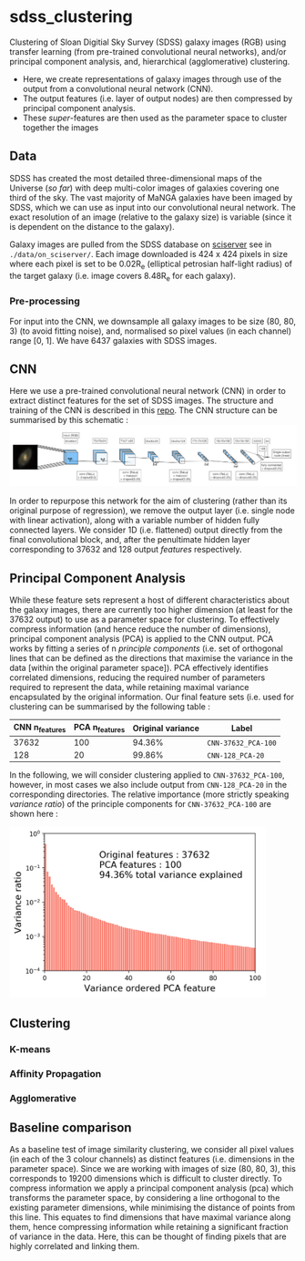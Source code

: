 # sdss_clustering

Clustering of Sloan Digitial Sky Survey (SDSS) galaxy images (RGB) using transfer learning (from pre-trained convolutional neural networks), and/or principal component analysis, and, hierarchical (agglomerative) clustering.

- Here, we create representations of galaxy images through use of the output from a convolutional neural network (CNN). 
- The output features (i.e. layer of output nodes) are then compressed by principal component analysis. 
- These _super_-features are then used as the parameter space to cluster together the images 

## Data

SDSS has created the most detailed three-dimensional maps of the Universe (_so far_) with deep multi-color images of galaxies covering one third of the sky. The vast majority of MaNGA galaxies have been imaged by SDSS, which we can use as input into our convolutional neural network. The exact resolution of an image (relative to the galaxy size) is variable (since it is dependent on the distance to the galaxy). 

Galaxy images are pulled from the SDSS database on [sciserver](https://www.sciserver.org/) see in `./data/on_sciserver/`. Each image downloaded is 424 x 424 pixels in size where each pixel is set to be 0.02R<sub>e</sub> (elliptical petrosian half-light radius) of the target galaxy (i.e. image covers 8.48R<sub>e</sub> for each galaxy). 

### Pre-processing
For input into the CNN, we downsample all galaxy images to be size (80, 80, 3) (to avoid fitting noise), and, normalised so pixel values (in each channel) range [0, 1]. We have 6437 galaxies with SDSS images.

## CNN

Here we use a pre-trained convolutional neural network (CNN) in order to extract distinct features for the set of SDSS images. The structure and training of the CNN is described in this [repo](https://github.com/Chris-Duckworth/sdss_CNN). The CNN structure can be summarised by this schematic : 
![schematic](./transfer_learning/cnn_schematic.png)

In order to repurpose this network for the aim of clustering (rather than its original purpose of regression), we remove the output layer (i.e. single node with linear activation), along with a variable number of hidden fully connected layers. We consider 1D (i.e. flattened) output directly from the final convolutional block, and, after the penultimate hidden layer corresponding to 37632 and 128 output _features_ respectively.

## Principal Component Analysis 

While these feature sets represent a host of different characteristics about the galaxy images, there are currently too higher dimension (at least for the 37632 output) to use as a parameter space for clustering. To effectively compress information (and hence reduce the number of dimensions), principal component analysis (PCA) is applied to the CNN output. PCA works by fitting a series of n _principle components_ (i.e. set of orthogonal lines that can be defined as the directions that maximise the variance in the data [within the original parameter space]). PCA effectively identifies correlated dimensions, reducing the required number of parameters required to represent the data, while retaining maximal variance encapsulated by the original information. Our final feature sets (i.e. used for clustering can be summarised by the following table : 

| CNN n<sub>features</sub> | PCA n<sub>features</sub> | Original variance | Label |
| ------------- | ------------- | ------------- | ------------- |
| 37632 | 100 | 94.36% | `CNN-37632_PCA-100` |
| 128 | 20 | 99.86% | `CNN-128_PCA-20` |

In the following, we will consider clustering applied to `CNN-37632_PCA-100`, however, in most cases we also include output from `CNN-128_PCA-20` in the corresponding directories. The relative importance (more strictly speaking _variance ratio_) of the principle components for `CNN-37632_PCA-100` are shown here :

<img src="/transfer_learning/pca_variance_plots/pca_feature_variance-37632-100.png" width="450" height="300">

## Clustering

### K-means

### Affinity Propagation

### Agglomerative


## Baseline comparison
As a baseline test of image similarity clustering, we consider all pixel values (in each of the 3 colour channels) as distinct features (i.e. dimensions in the parameter space).
Since we are working with images of size (80, 80, 3), this corresponds to 19200 dimensions which is difficult to cluster directly. 
To compress information we apply a principal component analysis (pca) which transforms the parameter space, by considering a line orthogonal to the existing parameter dimensions, while minimising the distance of points from this line.
This equates to find dimensions that have maximal variance along them, hence compressing information while retaining a significant fraction of variance in the data.
Here, this can be thought of finding pixels that are highly correlated and linking them.

